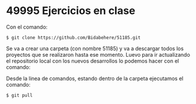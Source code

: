 # 49995 Ejercicios en clase

Con el comando:  

```
$ git clone https://github.com/Bidabehere/51185.git
```

Se va a crear una carpeta (con nombre 51185) y va a descargar todos los proyectos que se realizaron hasta ese momento. Luevo para ir actualizando el repositorio 
local con los nuevos desarrollos lo podemos hacer con el comando:

Desde la linea de comandos, estando dentro de la carpeta ejecutamos el comando:
```
$ git pull
```
